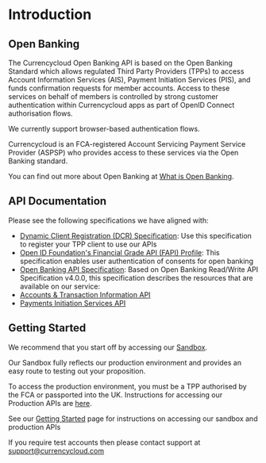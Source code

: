# Introduction

## Open Banking

The Currencycloud Open Banking API is based on the Open Banking Standard which allows regulated Third Party Providers (TPPs) to access Account Information Services (AIS), Payment Initiation Services (PIS), and funds confirmation requests for member accounts. Access to these services on behalf of members is controlled by strong customer authentication within Currencycloud apps as part of OpenID Connect authorisation flows.

We currently support browser-based authentication flows.

Currencycloud is an FCA-registered Account Servicing Payment Service Provider (ASPSP) who provides access to these services via the Open Banking standard.

You can find out more about Open Banking at [What is Open Banking](https://www.openbanking.org.uk/customers/what-is-open-banking/).

## API Documentation

Please see the following specifications we have aligned with:

- [Dynamic Client Registration (DCR) Specification](https://openbankinguk.github.io/dcr-docs-pub/v3.2/dynamic-client-registration.html): Use this specification to register your TPP client to use our APIs
- [Open ID Foundation's Financial Grade API (FAPI) Profile](https://openid.net/specs/openid-financial-api-part-2-1_0.html): This specification enables user authentication of consents for open banking
- [Open Banking API Specification](https://openbankinguk.github.io/read-write-api-site3/v4.0/profiles/read-write-data-api-profile.html): Based on Open Banking Read/Write API Specification v4.0.0, this specification describes the resources that are available on our service:
- [Accounts & Transaction Information API](../swagger/account-info-openapi.yaml)
- [Payments Initiation Services API](../swagger/payment-initiation-openapi.yaml)

## Getting Started

We recommend that you start off by accessing our [Sandbox](./docs/40-sandbox.md).

Our Sandbox fully reflects our production environment and provides an easy route to testing out your proposition.

To access the production environment, you must be a TPP authorised by the FCA or passported into the UK. Instructions for accessing our Production APIs are [here](./docs/30-production.md).

See our [Getting Started](./docs/20-getting-started.md) page for instructions on accessing our sandbox and production APIs

If you require test accounts then please contact support at [support@currencycloud.com](mailto:support@currencycloud.com)
